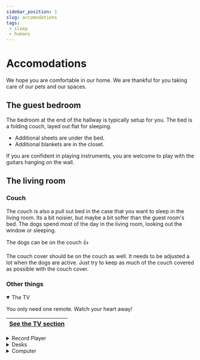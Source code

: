 ```yaml
---
sidebar_position: 1
slug: accomodations
tags:
 - sleep
 - humans
---
```


# Accomodations

We hope you are comfortable in our home. We are thankful for you taking care of our pets and our spaces. 


## The guest bedroom 

The bedroom at the end of the hallway is typically setup for you. The bed is a folding couch, layed out flat for sleeping. 
- Additional sheets are under the bed. 
- Additional blankets are in the closet.

If you are confident in playing instruments, you are welcome to play with the guitars hanging on the wall.

## The living room

### Couch <i class="fa-solid fa-couch"></i>



The couch is also a pull out bed in the case that you want to sleep in the living room. Its a bit noisier, but maybe a bit softer than the guest room's bed. The dogs spend most of the day in the living room, looking out the window or sleeping.

The dogs can be on the couch :thumbsup: 

The couch cover should be on the couch as well. It needs to be adjusted a lot when the dogs are active. Just try to keep as much of the couch covered as possible with the couch cover.

### Other things 

<details open>
<summary>The TV <i class="fa-solid fa-tv"></i></summary>

You only need one remote. Watch your heart away!

|[See the TV section](/docs/human-care/technology#TV)|
|---|

</details>

<details>
<summary>Record Player <i class="fa-solid fa-record-vinyl"></i></summary>

The record player should have some record in it right now. To listen to a record, the TV must be off. Just press the `play` button and it will work. Other records are available in the cabinet door nearby. The Selena record has a scratch that causes it to skip a bit sometimes. The other records are all functional.
    Please use the buttons to operate the player if you aren't used to using a record player already.
</details>

<details>
<summary>Desks</summary>

Feel free to make space on the desks for you own activities. The desktop keyboard can be pushed back for a good amount of space for a laptop. You might even find some loose cables that would allow you to utilize the additional monitors at the desk, which is ok to do.
</details>

<details>
<summary>Computer <i class="fa-solid fa-computer"></i></summary>

Please don't use the computers at our desks. They are password protected anyway. Feel free to plug into the docks to use our monitors with your own computer
</details>
